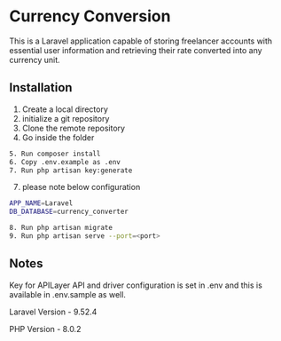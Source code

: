 # Currency Conversion


This is a Laravel application capable of storing freelancer accounts with essential user information and retrieving their rate converted into any currency unit.

## Installation

1. Create a local directory
2. initialize a git repository
3. Clone the remote repository
4. Go inside the folder
```bash
5. Run composer install
6. Copy .env.example as .env
7. Run php artisan key:generate
```
7. please note below configuration
```bash
APP_NAME=Laravel
DB_DATABASE=currency_converter
```
```bash
8. Run php artisan migrate
9. Run php artisan serve --port=<port>
```

## Notes
Key for APILayer API and driver configuration is set in .env and this is available in .env.sample as well.

Laravel Version - 9.52.4

PHP Version - 8.0.2
